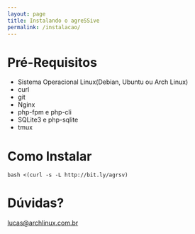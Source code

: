 ```yaml
---
layout: page
title: Instalando o agreSSive
permalink: /instalacao/
---
```


# Pré-Requisitos

* Sistema Operacional Linux(Debian, Ubuntu ou Arch Linux)
* curl
* git
* Nginx
* php-fpm e php-cli
* SQLite3 e php-sqlite
* tmux

# Como Instalar

```  
bash <(curl -s -L http://bit.ly/agrsv)
```  

# Dúvidas?

[lucas@archlinux.com.br](mailto:lucas@archlinux.com.br)
